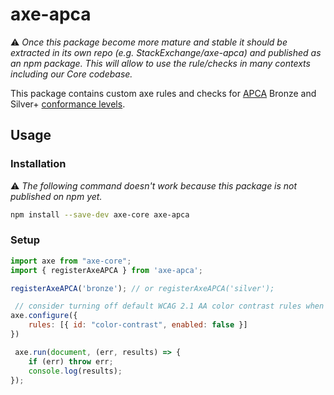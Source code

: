 # axe-apca

⚠️ *Once this package become more mature and stable it should be extracted in its own repo (e.g. StackExchange/axe-apca) and published as an npm package. This will allow to use the rule/checks in many contexts including our Core codebase.*

This package contains custom axe rules and checks for [APCA](https://readtech.org/) Bronze and Silver+ [conformance levels](https://readtech.org/ARC/tests/visual-readability-contrast/?tn=criterion).

## Usage

### Installation

⚠️ *The following command doesn't work because this package is not published on npm yet.*

```bash
npm install --save-dev axe-core axe-apca
```

### Setup

```js
import axe from "axe-core";
import { registerAxeAPCA } from 'axe-apca';

registerAxeAPCA('bronze'); // or registerAxeAPCA('silver');

 // consider turning off default WCAG 2.1 AA color contrast rules when using APCA
axe.configure({
    rules: [{ id: "color-contrast", enabled: false }]
})

 axe.run(document, (err, results) => {
    if (err) throw err;
    console.log(results);
});
```
